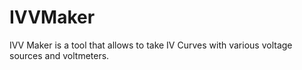 # IVVMaker
IVV Maker is a tool that allows to take IV Curves with various voltage sources and voltmeters. 
